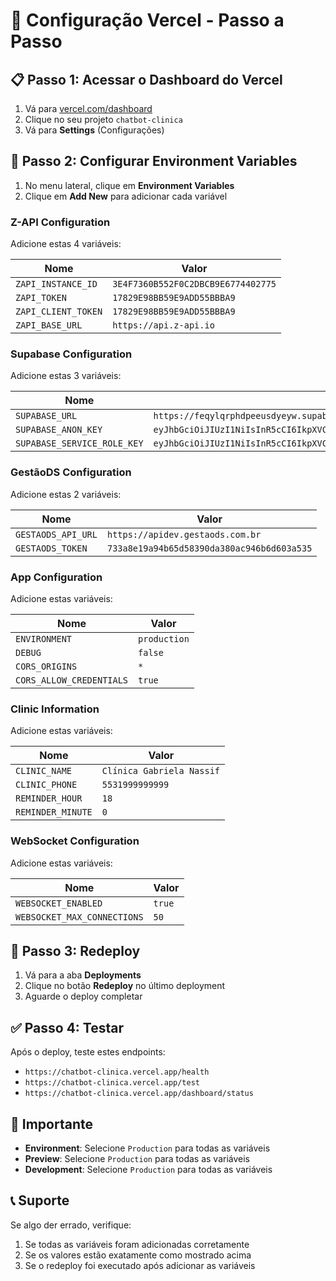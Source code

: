 # 🚀 Configuração Vercel - Passo a Passo

## 📋 Passo 1: Acessar o Dashboard do Vercel

1. Vá para [vercel.com/dashboard](https://vercel.com/dashboard)
2. Clique no seu projeto `chatbot-clinica`
3. Vá para **Settings** (Configurações)

## 🔧 Passo 2: Configurar Environment Variables

1. No menu lateral, clique em **Environment Variables**
2. Clique em **Add New** para adicionar cada variável

### Z-API Configuration
Adicione estas 4 variáveis:

| Nome | Valor |
|------|-------|
| `ZAPI_INSTANCE_ID` | `3E4F7360B552F0C2DBCB9E6774402775` |
| `ZAPI_TOKEN` | `17829E98BB59E9ADD55BBBA9` |
| `ZAPI_CLIENT_TOKEN` | `17829E98BB59E9ADD55BBBA9` |
| `ZAPI_BASE_URL` | `https://api.z-api.io` |

### Supabase Configuration
Adicione estas 3 variáveis:

| Nome | Valor |
|------|-------|
| `SUPABASE_URL` | `https://feqylqrphdpeeusdyeyw.supabase.co` |
| `SUPABASE_ANON_KEY` | `eyJhbGciOiJIUzI1NiIsInR5cCI6IkpXVCJ9.eyJpc3MiOiJzdXBhYmFzZSIsInJlZiI6ImZlcXlscXJwaGRwZWV1c2R5ZXl3Iiwicm9sZSI6ImFub24iLCJpYXQiOjE3NTM4NzQwOTksImV4cCI6MjA2OTQ1MDA5OX0.cavDpXtpWn28D_FN6prGFjXATj8DdaUPdG7Rrd-m_kI` |
| `SUPABASE_SERVICE_ROLE_KEY` | `eyJhbGciOiJIUzI1NiIsInR5cCI6IkpXVCJ9.eyJpc3MiOiJzdXBhYmFzZSIsInJlZiI6ImZlcXlscXJwaGRwZWV1c2R5ZXl3Iiwicm9sZSI6InNlcnZpY2Vfcm9sZSIsImlhdCI6MTc1Mzg3NDA5OSwiZXhwIjoyMDY5NDUwMDk5fQ.gEF_cKRzAtDklZuTueVX_1XzaFrGONzECBS4tt13uIc` |

### GestãoDS Configuration
Adicione estas 2 variáveis:

| Nome | Valor |
|------|-------|
| `GESTAODS_API_URL` | `https://apidev.gestaods.com.br` |
| `GESTAODS_TOKEN` | `733a8e19a94b65d58390da380ac946b6d603a535` |

### App Configuration
Adicione estas variáveis:

| Nome | Valor |
|------|-------|
| `ENVIRONMENT` | `production` |
| `DEBUG` | `false` |
| `CORS_ORIGINS` | `*` |
| `CORS_ALLOW_CREDENTIALS` | `true` |

### Clinic Information
Adicione estas variáveis:

| Nome | Valor |
|------|-------|
| `CLINIC_NAME` | `Clínica Gabriela Nassif` |
| `CLINIC_PHONE` | `5531999999999` |
| `REMINDER_HOUR` | `18` |
| `REMINDER_MINUTE` | `0` |

### WebSocket Configuration
Adicione estas variáveis:

| Nome | Valor |
|------|-------|
| `WEBSOCKET_ENABLED` | `true` |
| `WEBSOCKET_MAX_CONNECTIONS` | `50` |

## 🔄 Passo 3: Redeploy

1. Vá para a aba **Deployments**
2. Clique no botão **Redeploy** no último deployment
3. Aguarde o deploy completar

## ✅ Passo 4: Testar

Após o deploy, teste estes endpoints:

- `https://chatbot-clinica.vercel.app/health`
- `https://chatbot-clinica.vercel.app/test`
- `https://chatbot-clinica.vercel.app/dashboard/status`

## 🚨 Importante

- **Environment**: Selecione `Production` para todas as variáveis
- **Preview**: Selecione `Production` para todas as variáveis
- **Development**: Selecione `Production` para todas as variáveis

## 📞 Suporte

Se algo der errado, verifique:
1. Se todas as variáveis foram adicionadas corretamente
2. Se os valores estão exatamente como mostrado acima
3. Se o redeploy foi executado após adicionar as variáveis 